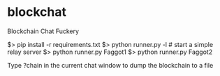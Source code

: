 # blockchat
Blockchain Chat Fuckery

$> pip install -r requirements.txt
$> python runner.py -l # start a simple relay server
$> python runner.py Faggot1
$> python runner.py Faggot2

Type ?chain in the current chat window to dump the blockchain to a file

